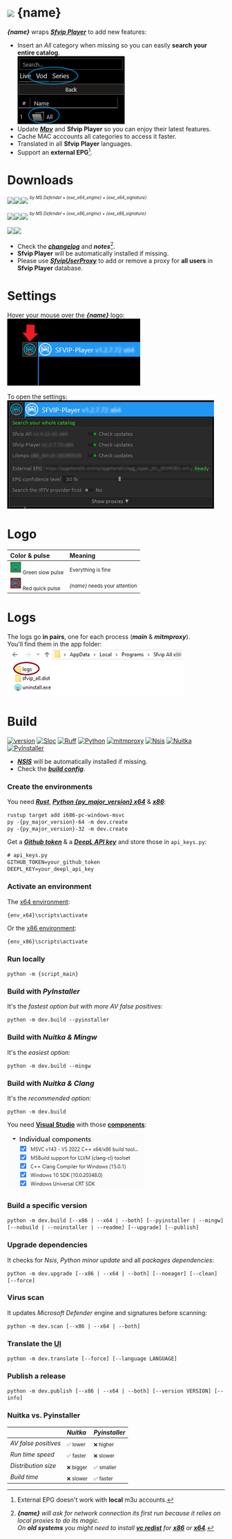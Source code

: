 # <kbd><img src="{ico_link}" width="45"></kbd> {name}
***{name}*** wraps ***[Sfvip Player](https://github.com/K4L4Uz/SFVIP-Player/tree/master)*** to add new features: 
* Insert an _All_ category when missing so you can easily **search your entire catalog**.  
<kbd><img src="resources/readme/all.png"></kbd>
* Update ***[Mpv](https://mpv.io/)*** and **Sfvip Player** so you can enjoy their latest features. 
* Cache MAC acccounts all categories to access it faster.
* Translated in all **Sfvip Player** languages.
* Support an **external EPG**[^1].

[^1]: External EPG doesn't work with **local** m3u accounts.
# Downloads
[<img src="https://custom-icon-badges.demolab.com/badge/{name} v{version_x64}-informational?logo=download-cloud&logoSource=feather&logoColor=white&style=flat-square" height="{h_download}"><img src="https://img.shields.io/badge/x64-informational?logo=Windows10&logoColor=lightblue&style=flat-square" height="{h_download}"><img src="https://custom-icon-badges.demolab.com/badge/{exe_x64_clean}?logo=shield-check&logoColor=white&style=flat-square" height="{h_download}">]({exe_x64_release})
<sup><sup>_by MS Defender • {exe_x64_engine} • {exe_x64_signature}_</sup></sup>

[<img src="https://custom-icon-badges.demolab.com/badge/{name} v{version_x86}-informational?logo=download-cloud&logoSource=feather&logoColor=white&style=flat-square" height="{h_download}"><img src="https://img.shields.io/badge/x86-informational?logo=Windows10&logoColor=lightblue&style=flat-square" height="{h_download}"><img src="https://custom-icon-badges.demolab.com/badge/{exe_x86_clean}?logo=shield-check&logoColor=white&style=flat-square" height="{h_download}">]({exe_x86_release})
<sup><sup>_by MS Defender • {exe_x86_engine} • {exe_x86_signature}_</sup></sup>

[<a href="https://tooomm.github.io/github-release-stats/?username={github_owner}&repository={github_repo}"><img src="https://img.shields.io/github/downloads/{github_path}/total?color=informational&logo=github&labelColor=informational&style=flat-square" height="{h_github}"></a><a href="https://github.com/{github_path}/issues?q=is%3Aopen"><img src="https://img.shields.io/github/issues/{github_path}?labelColor=success&style=flat-square" height="{h_github}"></a>]()

* Check the [***changelog***](build/changelog.md) and ***notes***[^2].  
* **Sfvip Player** will be automatically installed if missing.  
* Please use [***SfvipUserProxy***](user_proxy_cmd) to add or remove a proxy for **all users** in **Sfvip Player** database.

[^2]:_**{name}** will ask for network connection its first run because it relies on local proxies to do its magic._  
_On **old systems** you might need to install [**vc redist**](https://learn.microsoft.com/en-GB/cpp/windows/latest-supported-vc-redist) for [**x86**](https://aka.ms/vs/17/release/vc_redist.x86.exe) or [**x64**](https://aka.ms/vs/17/release/vc_redist.x64.exe)._  

# Settings
Hover your mouse over the ***{name}*** logo:  
<kbd><img src="resources/readme/arrow.png"></kbd>  

To open the settings:  
<kbd><img src="resources/readme/settings.png"></kbd>  

# Logo
Color & pulse | Meaning
:--- | :---
<kbd><img src="resources/readme/logo_green.png" width="25"></kbd> <sub>Green slow pulse | <sub>Everything is fine
<kbd><img src="resources/readme/logo_red.png" width="25"></kbd>  <sub>Red quick pulse | <sub>_{name}_ needs your attention

# Logs
The logs go **in pairs**, one for each process (***main*** & ***mitmproxy***).  
You'll find them in the app folder:  
<kbd><img src="resources/readme/logs.png"></kbd>  

# Build
[![version](https://custom-icon-badges.demolab.com/badge/Build%20{build_version}-informational?logo=github)]({build_version_link})
[![Sloc](https://custom-icon-badges.demolab.com/badge/Sloc%20{sloc}-informational?logo=file-code)](https://api.codetabs.com/v1/loc/?github={github_path})
[![Ruff](https://custom-icon-badges.demolab.com/badge/Ruff-informational?logo=ruff-color)](https://docs.astral.sh/ruff/)
[![Python](https://custom-icon-badges.demolab.com/badge/Python%20{py_version}-linen?logo=python-color)](https://www.python.org/downloads/release/python-{py_version_compact}/)
[![mitmproxy](https://custom-icon-badges.demolab.com/badge/Mitmproxy%20{mitmproxy_version}-linen?logo=mitmproxy-black)](https://mitmproxy.org/)
[![Nsis](https://custom-icon-badges.demolab.com/badge/Nsis%20{nsis_version}-linen?logo=nsis-color)](https://nsis.sourceforge.io/Download)
[![Nuitka](https://custom-icon-badges.demolab.com/badge/Nuitka%20{nuitka_version}-linen?logo=nuitka)](https://nuitka.net/)
[![PyInstaller](https://custom-icon-badges.demolab.com/badge/PyInstaller%20{pyinstaller_version}-linen?logo=pyinstaller-windowed)](https://pyinstaller.org/en/stable/)

* [***NSIS***](https://nsis.sourceforge.io/Download) will be automatically installed if missing.  
* Check the [***build config***](build_config.py).

### Create the environments
You need [***Rust***](https://www.rust-lang.org/fr), [***Python {py_major_version} x64***](https://www.python.org/ftp/python/{py_version}/python-{py_version}-amd64.exe) & [***x86***](https://www.python.org/ftp/python/{py_version}/python-{py_version}.exe):
```console
rustup target add i686-pc-windows-msvc
py -{py_major_version}-64 -m dev.create
py -{py_major_version}-32 -m dev.create
```
Get a [***Github token***](https://docs.github.com/en/authentication/keeping-your-account-and-data-secure/managing-your-personal-access-tokens#personal-access-tokens-classic) & a [***DeepL API key***](https://www.deepl.com/en/docs-api/) and store those in `api_keys.py`:
```python3
# api_keys.py
GITHUB_TOKEN=your_github_token
DEEPL_KEY=your_deepl_api_key
```

### Activate an environment
The [x64 environment]({x64_env_link}):
```console
{env_x64}\scripts\activate
```
Or the [x86 environment]({x86_env_link}):
```console
{env_x86}\scripts\activate
```

### Run locally
```console
python -m {script_main}
```
### Build with ***PyInstaller***
It's the _fastest option but with more AV false positives:_
```console
python -m dev.build --pyinstaller
```
### Build with ***Nuitka & Mingw***
It's the _easiest option:_
```console
python -m dev.build --mingw
```
### Build with ***Nuitka & Clang***
It's the _recommended option:_
```console
python -m dev.build
```
You need [**Visual Studio**](https://www.visualstudio.com/en-us/downloads/download-visual-studio-vs.aspx) with those [**components**](resources/readme/.vsconfig):

<kbd><img src="resources/readme/VS.png"></kbd>

### Build a specific version
```console
python -m dev.build [--x86 | --x64 | --both] [--pyinstaller | --mingw] [--nobuild | --noinstaller | --readme] [--upgrade] [--publish]
```
### Upgrade dependencies
It checks for _Nsis_, _Python minor update_ and all _packages dependencies_:
```console
python -m dev.upgrade [--x86 | --x64 | --both] [--noeager] [--clean] [--force]
```
### Virus scan
It updates _Microsoft Defender_ engine and signatures before scanning:
```console
python -m dev.scan [--x86 | --x64 | --both]
```
### Translate the [**UI**](translations/loc/texts.py)
```console
python -m dev.translate [--force] [--language LANGUAGE]
```
### Publish a release
```console
python -m dev.publish [--x86 | --x64 | --both] [--version VERSION] [--info]
```
### Nuitka vs. Pyinstaller
| | _Nuitka_  | _Pyinstaller_|
| :- | :- | :- |
| _AV false positives_ | <sub>✅ lower| <sub>❌ higher |
| _Run time speed_ | <sub>✅ faster | <sub>❌ slower |
| _Distribution size_ | <sub>❌ bigger  | <sub>✅ smaller |
| _Build time_ | <sub>❌ slower| <sub>✅ faster|
